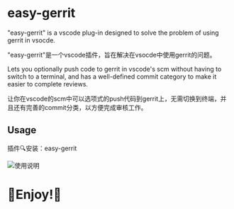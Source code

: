 # easy-gerrit

"easy-gerrit" is a vscode plug-in designed to solve the problem of using gerrit in vsocde.

"easy-gerrit"是一个vscode插件，旨在解决在vsocde中使用gerrit的问题。

 Lets you optionally push code to gerrit in vscode's scm without having to switch to a terminal, and has a well-defined commit category to make it easier to complete reviews.

 让你在vscode的scm中可以选项式的push代码到gerrit上，无需切换到终端，并且还有完善的commit分类，以方便完成审核工作。

## Usage

插件🔍安装：easy-gerrit

![使用说明](/images/instructions.gif)



# **🎉Enjoy!🎉**
